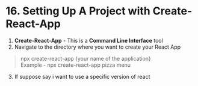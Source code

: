 # 16. Setting Up A Project with Create-React-App

1. **Create-React-App** - This is a **Command Line Interface** tool
2. Navigate to the directory where you want to create your React App
> npx create-react-app {your name of the application}  
> Example - npx create-react-app pizza menu 
3. If suppose say i want to use a specific version of react 
